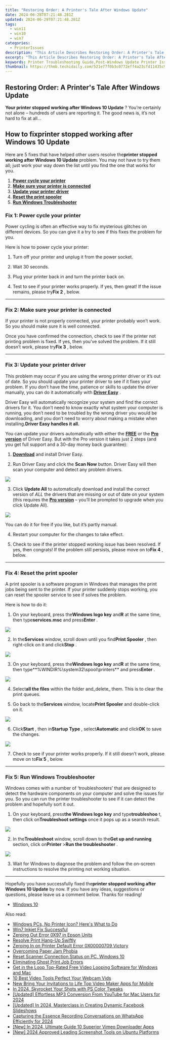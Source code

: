 ```yaml
---
title: "Restoring Order: A Printer's Tale After Windows Update"
date: 2024-06-28T07:21:48.281Z
updated: 2024-06-29T07:21:48.281Z
tags:
  - win11
  - win10
  - win7
categories:
  - PrinterIssues
description: "This Article Describes Restoring Order: A Printer's Tale After Windows Update"
excerpt: "This Article Describes Restoring Order: A Printer's Tale After Windows Update"
keywords: Printer Troubleshooting Guide,Post-Windows Update Printer Issues,Windows 10/11 Printing Complications,Restoring Printer Functionality After Updates,Resetting Print Spooler Configuration Post-Windows Update,Fixing Printer Problems After Windows Updates,Troubleshooting Networked Printer Issues Post-Windows Update
thumbnail: https://thmb.techidaily.com/521e77f0b3c0772eff4a23cfd11435c9aec9bd0ff071d26df4ceb26b659a82cf.jpg
---
```


## Restoring Order: A Printer's Tale After Windows Update

**Your printer stopped working after Windows 10 Update** ? You’re certainly not alone – hundreds of users are reporting it. The good news is, it’s not hard to fix at all…

## How to fix**printer stopped working after Windows 10 Update**

 Here are 5 fixes that have helped other users resolve the**printer stopped working after Windows 10 Update** problem. You may not have to try them all; just work your way down the list until you find the one that works for you.

1. **[Power cycle your printer](#F1)**
2. **[Make sure your printer is connected](#F2)**
3. **[Update your printer driver](#F3)**
4. **[Reset the print spooler](#F4)**
5. **[Run Windows Troubleshooter](#F5)**

### Fix 1: Power cycle your printer

 Power cycling is often an effective way to fix mysterious glitches on different devices. So you can give it a try to see if this fixes the problem for you.

Here is how to power cycle your printer:

1) Turn off your printer and unplug it from the power socket.

2) Wait 30 seconds.

3) Plug your printer back in and turn the printer back on.

4) Test to see if your printer works properly. If yes, then great! If the issue remains, please try**Fix 2** , below.

---

### Fix 2: Make sure your printer is connected

 If your printer is not properly connected, your printer probably won’t work. So you should make sure it is well connected.

 Once you have confirmed the connection, check to see if the printer not printing problem is fixed. If yes, then you’ve solved the problem. If it still doesn’t work, please try**Fix 3** , below.

---

### Fix 3: Update your printer driver

 This problem may occur if you are using the wrong printer driver or it’s out of date. So you should update your printer driver to see if it fixes your problem. If you don’t have the time, patience or skills to update the driver manually, you can do it automatically with **[Driver Easy](https://tools.techidaily.com/drivereasy/download/)**  .

 Driver Easy will automatically recognize your system and find the correct drivers for it. You don’t need to know exactly what system your computer is running, you don’t need to be troubled by the wrong driver you would be downloading, and you don’t need to worry about making a mistake when installing.**Driver Easy handles it all.**

 You can update your drivers automatically with either the [**FREE**](https://tools.techidaily.com/drivereasy/download/) or the [**Pro version**](https://tools.techidaily.com/drivereasy/download/) of Driver Easy. But with the Pro version it takes just 2 steps (and you get full support and a 30-day money back guarantee):

 1) **[Download](https://tools.techidaily.com/drivereasy/download/)**  and install Driver Easy.

 2) Run Driver Easy and click the **Scan Now** button. Driver Easy will then scan your computer and detect any problem drivers.

![](https://images.drivereasy.com/wp-content/uploads/2019/05/Snap19-1.png)

 3) Click **Update All** to automatically download and install the correct version of _ALL_ the drivers that are missing or out of date on your system (this requires the [**Pro version**](https://tools.techidaily.com/drivereasy/download/) – you’ll be prompted to upgrade when you click Update All).

![](https://images.drivereasy.com/wp-content/uploads/2019/09/image-188.png)

 You can do it for free if you like, but it’s partly manual.

4) Restart your computer for the changes to take effect.

5) Check to see if the printer stopped working issue has been resolved. If yes, then congrats! If the problem still persists, please move on to**Fix 4** , below.

---

### Fix 4: Reset the print spooler

 A print spooler is a software program in Windows that manages the print jobs being sent to the printer. If your printer suddenly stops working, you can reset the spooler service to see if solves the problem.

Here is how to do it:

 1) On your keyboard, press the**Windows logo key** and**R** at the same time, then type**services.msc** and press**Enter** .

![](https://images.drivereasy.com/wp-content/uploads/2019/09/image-193.png)

 2) In the**Services** window, scroll down until you find**Print Spooler** , then right-click on it and click**Stop** .

![](https://images.drivereasy.com/wp-content/uploads/2019/09/image-194.png)

 3) On your keyboard, press the**Windows logo key** and**R** at the same time, then type**%WINDIR%\\system32\\spool\\printers** and press**Enter** .

![](https://images.drivereasy.com/wp-content/uploads/2019/09/image-195.png)

 4) Select**all the files** within the folder and_delete_ them. This is to clear the print queues.

 5) Go back to the**Services** window, locate**Print Spooler** and double-click on it.

![](https://images.drivereasy.com/wp-content/uploads/2019/09/image-197.png)

 6) Click**Start** , then in**Startup** **Type** , select**Automatic** and click**OK** to save the changes.

![](https://images.drivereasy.com/wp-content/uploads/2019/09/image-198.png)

 7) Check to see if your printer works properly. If it still doesn’t work, please move on to**Fix 5** , below.

---

### Fix 5: Run Windows Troubleshooter

 Windows comes with a number of ‘troubleshooters’ that are designed to detect the hardware components on your computer and solve the issues for you. So you can run the printer troubleshooter to see if it can detect the problem and hopefully sort it out.

 1) On your keyboard, press**the Windows logo key** and type**troubleshoo** t, then click on**Troubleshoot settings** once it pops up as a search result.

![](https://images.drivereasy.com/wp-content/uploads/2019/09/image-208.png)

 2) In the**Troubleshoot** window, scroll down to the**Get up and running** section, click on**Printer** \>**Run the troubleshooter** .

![](https://images.drivereasy.com/wp-content/uploads/2019/09/image-209.png)

 3) Wait for Windows to diagnose the problem and follow the on-screen instructions to resolve the printing not working situation.

---

 Hopefully you have successfully fixed the**printer stopped working after Windows 10 Update**  by now. If you have any ideas, suggestions or questions, please leave us a comment below. Thanks for reading!

* [Windows 10](https://tools.techidaily.com/drivereasy/download/)

<ins class="adsbygoogle"
     style="display:block"
     data-ad-format="autorelaxed"
     data-ad-client="ca-pub-7571918770474297"
     data-ad-slot="1223367746"></ins>



<ins class="adsbygoogle"
     style="display:block"
     data-ad-client="ca-pub-7571918770474297"
     data-ad-slot="8358498916"
     data-ad-format="auto"
     data-full-width-responsive="true"></ins>

<span class="atpl-alsoreadstyle">Also read:</span>
<div><ul>
<li><a href="https://printer-issues.techidaily.com/windows-pcs-no-printer-icon-heres-what-to-do/"><u>Windows PCs, No Printer Icon? Here's What to Do</u></a></li>
<li><a href="https://printer-issues.techidaily.com/win7-inkjet-fix-successful/"><u>Win7 Inkjet Fix Successful</u></a></li>
<li><a href="https://printer-issues.techidaily.com/zeroing-out-error-0x97-in-epson-units/"><u>Zeroing Out Error 0X97 in Epson Units</u></a></li>
<li><a href="https://printer-issues.techidaily.com/resolve-print-hang-up-swiftly/"><u>Resolve Print Hang-Up Swiftly</u></a></li>
<li><a href="https://printer-issues.techidaily.com/zeroing-in-on-printer-default-error-0x00000709-victory/"><u>Zeroing In on Printer Default Error 0X00000709 Victory</u></a></li>
<li><a href="https://printer-issues.techidaily.com/overcoming-paper-jam-phobia/"><u>Overcoming Paper Jam Phobia</u></a></li>
<li><a href="https://printer-issues.techidaily.com/reset-scanner-connection-status-on-pc-windows-10/"><u>Reset Scanner Connection Status on PC, Windows 10</u></a></li>
<li><a href="https://printer-issues.techidaily.com/eliminating-ghost-print-job-errors/"><u>Eliminating Ghost Print Job Errors</u></a></li>
<li><a href="https://ai-vdieo-software.techidaily.com/get-in-the-loop-top-rated-free-video-looping-software-for-windows-and-mac/"><u>Get in the Loop Top-Rated Free Video Looping Software for Windows and Mac</u></a></li>
<li><a href="https://on-screen-recording.techidaily.com/10-best-video-tools-perfect-your-webcam-vids/"><u>10 Best Video Tools  Perfect Your Webcam Vids</u></a></li>
<li><a href="https://video-creation-software.techidaily.com/new-bring-your-invitations-to-life-top-video-maker-apps-for-mobile/"><u>New Bring Your Invitations to Life Top Video Maker Apps for Mobile</u></a></li>
<li><a href="https://extra-skills.techidaily.com/in-2024-skyrocket-your-shots-with-ps-color-tweaks/"><u>In 2024, Skyrocket Your Shots with PS Color Tweaks</u></a></li>
<li><a href="https://facebook-record-videos.techidaily.com/updated-effortless-mp3-conversion-from-youtube-for-mac-users-for-2024/"><u>[Updated] Effortless MP3 Conversion From YouTube for Mac Users for 2024</u></a></li>
<li><a href="https://facebook-videos.techidaily.com/updated-in-2024-masterclass-in-creating-dynamic-facebook-slideshows/"><u>[Updated] In 2024, Masterclass in Creating Dynamic Facebook Slideshows</u></a></li>
<li><a href="https://screen-sharing-recording.techidaily.com/capturing-the-essence-recording-conversations-on-whatsapp-efficiently-for-2024/"><u>Capturing the Essence  Recording Conversations on WhatsApp Efficiently for 2024</u></a></li>
<li><a href="https://vimeo-videos.techidaily.com/new-in-2024-ultimate-guide-10-superior-vimeo-downloader-apps/"><u>[New] In 2024, Ultimate Guide  10 Superior Vimeo Downloader Apps</u></a></li>
<li><a href="https://screen-activity-recording.techidaily.com/new-2024-approved-leading-screenshot-tools-on-ubuntu-platforms/"><u>[New] 2024 Approved  Leading Screenshot Tools on Ubuntu Platforms</u></a></li>
</ul></div>
